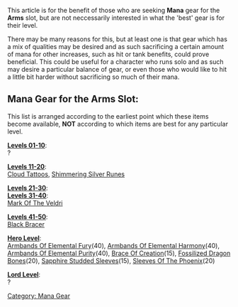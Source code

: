 This article is for the benefit of those who are seeking **Mana** gear
for the **Arms** slot, but are not neccessarily interested in what the
'best' gear is for their level.

There may be many reasons for this, but at least one is that gear which
has a mix of qualities may be desired and as such sacrificing a certain
amount of mana for other increases, such as hit or tank benefits, could
prove beneficial. This could be useful for a character who runs solo and
as such may desire a particular balance of gear, or even those who would
like to hit a little bit harder without sacrificing so much of their
mana.

## Mana Gear for the Arms Slot:

This list is arranged according to the earliest point which these items
become available, **NOT** according to which items are best for any
particular level.

**[Levels 01-10](:Category:_Lowmort_Levels_1-10 "wikilink")**:  
?

**[Levels 11-20](:Category:_Lowmort_Levels_11-20 "wikilink")**:  
[Cloud Tattoos](Cloud_Tattoos "wikilink"), [Shimmering Silver
Runes](Shimmering_Silver_Runes "wikilink")

**[Levels 21-30](:Category:_Lowmort_Levels_21-30 "wikilink")**:  
**[Levels 31-40](:Category:_Lowmort_Levels_31-40 "wikilink")**:  
[Mark Of The Veldri](Mark_Of_The_Veldri "wikilink")

**[Levels 41-50](:Category:_Lowmort_Levels_41-50 "wikilink")**:  
[Black Bracer](Black_Bracer "wikilink")

**[Hero Level](:Category:_Hero "wikilink")**:  
[Armbands Of Elemental Fury](Armbands_Of_Elemental_Fury "wikilink")(40),
[Armbands Of Elemental
Harmony](Armbands_Of_Elemental_Harmony "wikilink")(40), [Armbands Of
Elemental Purity](Armbands_Of_Elemental_Purity "wikilink")(40), [Brace
Of Creation](Brace_Of_Creation "wikilink")(15), [Fossilized Dragon
Bones](Fossilized_Dragon_Bones "wikilink")(20), [Sapphire Studded
Sleeves](Sapphire_Studded_Sleeves "wikilink")(15), [Sleeves Of The
Phoenix](Sleeves_Of_The_Phoenix "wikilink")(20)

**[Lord Level](:Category:_Lord "wikilink")**:  
?

[Category: Mana Gear](Category:_Mana_Gear "wikilink")
